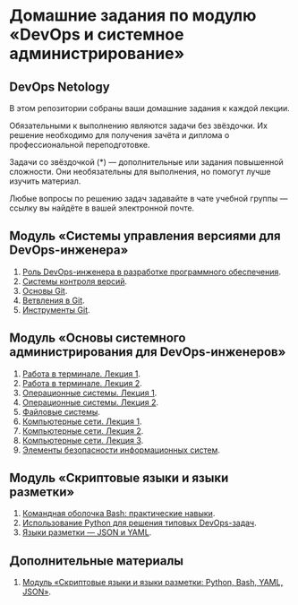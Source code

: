 # Домашние задания по модулю «DevOps и системное администрирование»

## DevOps Netology

В этом репозитории собраны ваши домашние задания к каждой лекции. 

Обязательными к выполнению являются задачи без звёздочки. Их решение необходимо для получения зачёта и диплома о профессиональной переподготовке.

Задачи со звёздочкой (*) — дополнительные или задания повышенной сложности. Они необязательны для выполнения, но помогут лучше изучить материал.

Любые вопросы по решению задач задавайте в чате учебной группы — ссылку вы найдёте в вашей электронной почте.

## Модуль «Cистемы управления версиями для DevOps-инженера»

1. [Роль DevOps-инженера в разработке программного обеспечения](01-intro-01/README.md).
2. [Системы контроля версий](02-git-01-vcs/README.md).
3. [Основы Git](02-git-02-base/README.md).
4. [Ветвления в Git](02-git-03-branching/README.md).
5. [Инструменты Git](02-git-04-tools/README.md).

## Модуль «Основы системного администрирования для DevOps-инженеров»

1. [Работа в терминале. Лекция 1](03-sysadmin-01-terminal/README.md).
2. [Работа в терминале. Лекция 2](03-sysadmin-02-terminal/README.md).
3. [Операционные системы. Лекция 1](03-sysadmin-03-os/README.md).
4. [Операционные системы. Лекция 2](03-sysadmin-04-os/README.md).
5. [Файловые системы](https://github.com/netology-code/sysadm-homeworks/tree/devsys10/03-sysadmin-05-fs).
6. [Компьютерные сети. Лекция 1](https://github.com/netology-code/sysadm-homeworks/tree/devsys10/03-sysadmin-06-net).
7. [Компьютерные сети. Лекция 2](https://github.com/netology-code/sysadm-homeworks/tree/devsys10/03-sysadmin-07-net).
8. [Компьютерные сети. Лекция 3](https://github.com/netology-code/sysadm-homeworks/blob/devsys10/03-sysadmin-08-net/README.md).
9. [Элементы безопасности информационных систем](https://github.com/netology-code/sysadm-homeworks/tree/devsys10/03-sysadmin-09-security).

## Модуль «Скриптовые языки и языки разметки»

1. [Командная оболочка Bash: практические навыки](04-script-01-bash).
2. [Использование Python для решения типовых DevOps-задач](04-script-02-py).
3. [Языки разметки — JSON и YAML](04-script-03-yaml).

## Дополнительные материалы

1. [Модуль «Скриптовые языки и языки разметки: Python, Bash, YAML, JSON»](https://github.com/netology-code/sysadm-homeworks/tree/devsys10/04-script-03-yaml/additional-info).
